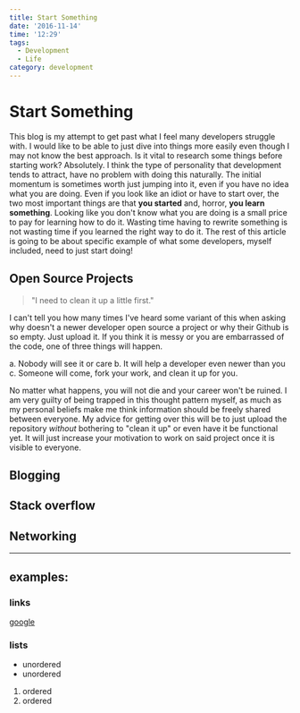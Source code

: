 ```yaml
---
title: Start Something
date: '2016-11-14'
time: '12:29'
tags:
  - Development
  - Life
category: development
---
```


# Start Something

This blog is my attempt to get past what I feel many developers struggle with. I would like to be able to just dive into things more easily even though I may not know the best approach.  Is it vital to research some things before starting work? Absolutely. I think the type of personality that development tends to attract, have no problem with doing this naturally. The initial momentum is sometimes worth just jumping into it, even if you have no idea what you are doing. Even if you look like an idiot or have to start over, the two most important things are that **you started** and, horror, **you learn something**. Looking like you don't know what you are doing is a small price to pay for learning how to do it. Wasting time having to rewrite something is not wasting time if you learned the right way to do it. The rest of this article is going to be about specific example of what some developers, myself included, need to just start doing!

## Open Source Projects

> "I need to clean it up a little first."

I can't tell you how many times I've heard some variant of this when asking why doesn't a newer developer open source a project or why their Github is so empty. Just upload it. If you think it is messy or you are embarrassed of the code, one of three things will happen. 

a. Nobody will see it or care
b. It will help a developer even newer than you
c. Someone will come, fork your work, and clean it up for you.

No matter what happens, you will not die and your career won't be ruined. I am very guilty of being trapped in this thought pattern myself, as much as my personal beliefs make me think information should be freely shared between everyone. My advice for getting over this will be to just upload the repository *without* bothering to "clean it up" or even have it be functional yet. It will just increase your motivation to work on said project once it is visible to everyone.

## Blogging

## Stack overflow

## Networking

----

## examples:

### links

[google](http://google.com)

### lists

* unordered
* unordered

1. ordered
1. ordered
